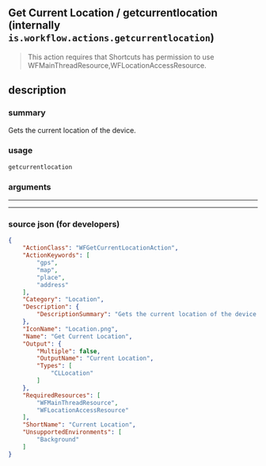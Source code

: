 
## Get Current Location / getcurrentlocation (internally `is.workflow.actions.getcurrentlocation`)

> This action requires that Shortcuts has permission to use WFMainThreadResource,WFLocationAccessResource.


## description

### summary

Gets the current location of the device.


### usage
```
getcurrentlocation 
```

### arguments

---



---

### source json (for developers)

```json
{
	"ActionClass": "WFGetCurrentLocationAction",
	"ActionKeywords": [
		"gps",
		"map",
		"place",
		"address"
	],
	"Category": "Location",
	"Description": {
		"DescriptionSummary": "Gets the current location of the device."
	},
	"IconName": "Location.png",
	"Name": "Get Current Location",
	"Output": {
		"Multiple": false,
		"OutputName": "Current Location",
		"Types": [
			"CLLocation"
		]
	},
	"RequiredResources": [
		"WFMainThreadResource",
		"WFLocationAccessResource"
	],
	"ShortName": "Current Location",
	"UnsupportedEnvironments": [
		"Background"
	]
}
```
